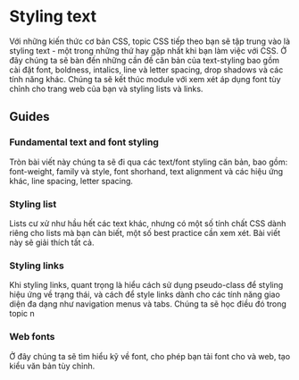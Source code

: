 # Styling text

Với những kiến thức cơ bản CSS, topic CSS tiếp theo bạn sẽ tập trung vào là styling text - một trong những thứ hay gặp nhất khi bạn làm việc với CSS. Ở đây chúng ta sẽ bàn đến những cần đề căn bản của text-styling bao gồm cài đặt font, boldness, intalics, line và letter spacing, drop shadows và các tính năng khác. Chúng ta sẽ kết thúc module với xem xét áp dụng font tùy chỉnh cho trang web của bạn và styling lists và links.

## Guides

### __Fundamental text and font styling__

Tròn bài viết này chúng ta sẽ đi qua các text/font styling căn bản, bao gồm: font-weight, family và style, font shorhand, text alignment và các hiệu ứng khác, line spacing, letter spacing.

### __Styling list__

Lists cư xử như hầu hết các text khác, nhưng có một số tính chất CSS dành riêng cho lists mà  bạn càn biết, một số best practice cần xem xét. Bài viết này sẽ giải thích tất cả.

### __Styling links__

Khi styling links, quant trọng là hiểu cách sử dụng pseudo-class để styling hiệu ứng về trạng thái, và cách để style links dành cho các tính năng giao diện đa dạng như navigation menus và tabs. Chúng ta sẽ học điều đó trong topic n

### __Web fonts__

Ở đây chúng ta sẽ tìm hiểu kỹ về font, cho phép bạn tải font cho và web, tạo kiểu văn bản tùy chỉnh.
